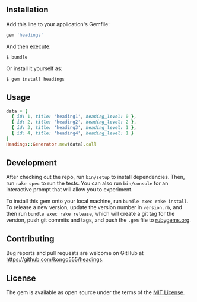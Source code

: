 ## Installation

Add this line to your application's Gemfile:

```ruby
gem 'headings'
```

And then execute:

    $ bundle

Or install it yourself as:

    $ gem install headings

## Usage

```ruby
data = [
  { id: 1, title: 'heading1', heading_level: 0 },
  { id: 2, title: 'heading2', heading_level: 2 },
  { id: 3, title: 'heading3', heading_level: 1 },
  { id: 4, title: 'heading4', heading_level: 1 }
]
Headings::Generator.new(data).call
```

## Development

After checking out the repo, run `bin/setup` to install dependencies. Then, run `rake spec` to run the tests. You can also run `bin/console` for an interactive prompt that will allow you to experiment.

To install this gem onto your local machine, run `bundle exec rake install`. To release a new version, update the version number in `version.rb`, and then run `bundle exec rake release`, which will create a git tag for the version, push git commits and tags, and push the `.gem` file to [rubygems.org](https://rubygems.org).

## Contributing

Bug reports and pull requests are welcome on GitHub at https://github.com/kongo555/headings.

## License

The gem is available as open source under the terms of the [MIT License](https://opensource.org/licenses/MIT).
